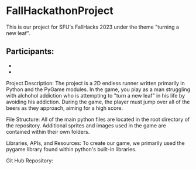 # FallHackathonProject
This is our project for SFU's FallHacks 2023 under the theme "turning a new leaf".

Participants:
 - 
 - 
 - 

Project Description:
The project is a 2D endless runner written primarily in Python and the PyGame modules.
In the game, you play as a man struggling with alchohol addiction who is attempting to
"turn a new leaf" in his life by avoiding his addiction.
During the game, the player must jump over all of the beers as they approach, aiming for a high score.

File Structure:
All of the main python files are located in the root directory of the repository.  Additional sprites and images
used in the game are contained within their own folders.

Libraries, APIs, and Resources:
To create our game, we primarily used the pygame library found within python's built-in libraries.

Git Hub Repository:

